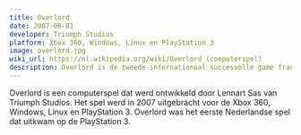 ```yaml
---
title: Overlord
date: 2007-06-01
developer: Triumph Studios
platform: Xbox 360, Windows, Linux en PlayStation 3
image: overlord.jpg
wiki_url: https://nl.wikipedia.org/wiki/Overlord_(computerspel)
description: Overlord is de tweede internationaal succesvolle game franchise uit Nederland. De game won in 2008 de Dutch Game Awards voor Best PC/Console Game en Best Visual Design.
---
```


Overlord is een computerspel dat werd ontwikkeld door Lennart Sas van Triumph Studios. Het spel werd in 2007 uitgebracht voor de Xbox 360, Windows, Linux en PlayStation 3. Overlord was het eerste Nederlandse spel dat uitkwam op de PlayStation 3.